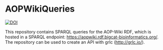 # AOPWikiQueries
[![DOI](https://zenodo.org/badge/178405567.svg)](https://zenodo.org/badge/latestdoi/178405567)


This repository contains SPARQL queries for the AOP-Wiki RDF, which is hosted in a SPARQL endpoint: https://aopwiki.rdf.bigcat-bioinformatics.org/.
The repository can be used to create an API with grlc (http://grlc.io/).
